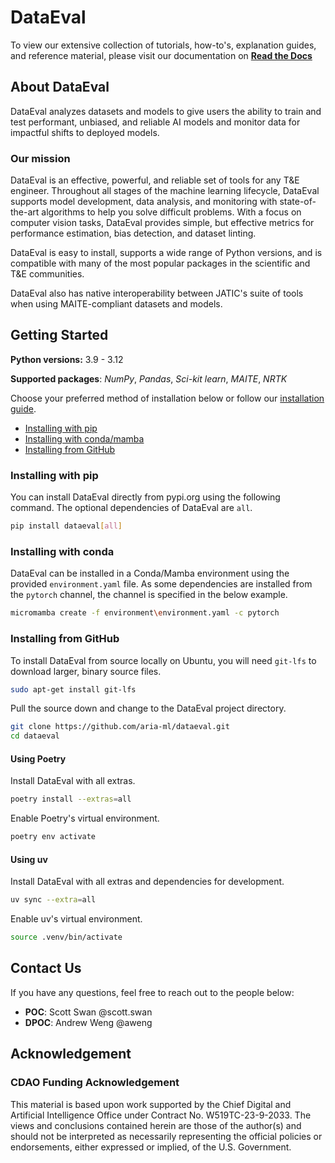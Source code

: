 # DataEval

To view our extensive collection of tutorials, how-to's, explanation guides,
and reference material, please visit our documentation on
**[Read the Docs](https://dataeval.readthedocs.io/)**

## About DataEval

<!-- start tagline -->

DataEval analyzes datasets and models to give users the ability to train and
test performant, unbiased, and reliable AI models and monitor data for
impactful shifts to deployed models.

<!-- end tagline -->

### Our mission

<!-- start needs -->

DataEval is an effective, powerful, and reliable set of tools for any T&E
engineer. Throughout all stages of the machine learning lifecycle, DataEval
supports model development, data analysis, and monitoring with state-of-the-art
algorithms to help you solve difficult problems. With a focus on computer
vision tasks, DataEval provides simple, but effective metrics for performance
estimation, bias detection, and dataset linting.

<!-- end needs -->

<!-- start JATIC interop -->

DataEval is easy to install, supports a wide range of Python versions, and is
compatible with many of the most popular packages in the scientific and T&E
communities.

DataEval also has native interoperability between JATIC's suite of tools when
using MAITE-compliant datasets and models.

<!-- end JATIC interop -->

## Getting Started

**Python versions:** 3.9 - 3.12

**Supported packages**: _NumPy_, _Pandas_, _Sci-kit learn_, _MAITE_, _NRTK_

Choose your preferred method of installation below or follow our
[installation guide](https://dataeval.readthedocs.io/en/v0.74.2/installation.html).

- [Installing with pip](#installing-with-pip)
- [Installing with conda/mamba](#installing-with-conda)
- [Installing from GitHub](#installing-from-github)

### **Installing with pip**

You can install DataEval directly from pypi.org using the following command.
The optional dependencies of DataEval are `all`.

```bash
pip install dataeval[all]
```

### **Installing with conda**

DataEval can be installed in a Conda/Mamba environment using the provided
`environment.yaml` file. As some dependencies are installed from the `pytorch`
channel, the channel is specified in the below example.

```bash
micromamba create -f environment\environment.yaml -c pytorch
```

### **Installing from GitHub**

To install DataEval from source locally on Ubuntu, you will need `git-lfs` to
download larger, binary source files.

```bash
sudo apt-get install git-lfs
```

Pull the source down and change to the DataEval project directory.

```bash
git clone https://github.com/aria-ml/dataeval.git
cd dataeval
```

#### **Using Poetry**

Install DataEval with all extras.

```bash
poetry install --extras=all
```

Enable Poetry's virtual environment.

```bash
poetry env activate
```

#### **Using uv**

Install DataEval with all extras and dependencies for development.

```bash
uv sync --extra=all
```

Enable uv's virtual environment.

```bash
source .venv/bin/activate
```

## Contact Us

If you have any questions, feel free to reach out to the people below:

- **POC**: Scott Swan @scott.swan
- **DPOC**: Andrew Weng @aweng

## Acknowledgement

<!-- start acknowledgement -->

### CDAO Funding Acknowledgement

This material is based upon work supported by the Chief Digital and Artificial
Intelligence Office under Contract No. W519TC-23-9-2033. The views and
conclusions contained herein are those of the author(s) and should not be
interpreted as necessarily representing the official policies or endorsements,
either expressed or implied, of the U.S. Government.

<!-- end acknowledgement -->
